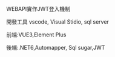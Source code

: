 WEBAPI實作JWT登入機制

開發工具 vscode, Visual Stidio, sql server

前端:VUE3,Element Plus

後端:.NET6,Automapper, Sql sugar,JWT
